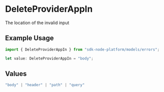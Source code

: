 # DeleteProviderAppIn

The location of the invalid input

## Example Usage

```typescript
import { DeleteProviderAppIn } from "sdk-node-platform/models/errors";

let value: DeleteProviderAppIn = "body";
```

## Values

```typescript
"body" | "header" | "path" | "query"
```